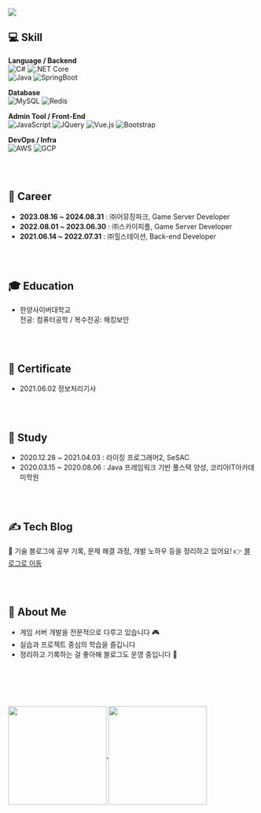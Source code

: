 <img src="https://capsule-render.vercel.app/api?type=waving&color=fe8c00,ff2d55&height=200&section=header&text=Hello%20and%20welcome%20to%20shine's%20GitHub!👋&fontSize=30&fontAlignY=40" />


## :computer: Skill

**Language / Backend**  
![C#](https://img.shields.io/badge/C%23-68217A?style=flat&logo=csharp&logoColor=white)
![.NET Core](https://img.shields.io/badge/.NET_Core-512BD4?style=flat&logo=dotnet&logoColor=white)  
![Java](https://img.shields.io/badge/Java-007396?style=flat&logo=java&logoColor=white)
![SpringBoot](https://img.shields.io/badge/SpringBoot-6DB33F?style=flat&logo=springboot&logoColor=white)

**Database**  
![MySQL](https://img.shields.io/badge/MySQL-4479A1?style=flat&logo=mysql&logoColor=white)
![Redis](https://img.shields.io/badge/Redis-DC382D?style=flat&logo=redis&logoColor=white)

**Admin Tool / Front-End**  
![JavaScript](https://img.shields.io/badge/JavaScript-F7DF1E?style=flat&logo=javascript&logoColor=black)
![JQuery](https://img.shields.io/badge/JQuery-0769AD?style=flat&logo=jquery&logoColor=white)
![Vue.js](https://img.shields.io/badge/Vue.js-4FC08D?style=flat&logo=vue.js&logoColor=white)
![Bootstrap](https://img.shields.io/badge/Bootstrap-7952B3?style=flat&logo=bootstrap&logoColor=white)

**DevOps / Infra**  
![AWS](https://img.shields.io/badge/AWS-232F3E?style=flat&logo=amazonaws&logoColor=white)
![GCP](https://img.shields.io/badge/GCP-4285F4?style=flat&logo=googlecloud&logoColor=white)

<br><br>

## :office: Career

- **2023.08.16 ~ 2024.08.31** : ㈜어뮤징파크, Game Server Developer
- **2022.08.01 ~ 2023.06.30** : ㈜스카이피플, Game Server Developer
- **2021.06.14 ~ 2022.07.31** : ㈜힐스테이션, Back-end Developer

<br><br>

## 🎓 Education

- 한양사이버대학교  
  전공: 컴퓨터공학 / 복수전공: 해킹보안

<br><br>

## 📜 Certificate

- 2021.06.02 정보처리기사

<br><br>

## 📖 Study

- 2020.12.28 ~ 2021.04.03 : 라이징 프로그래머2, SeSAC
- 2020.03.15 ~ 2020.08.06 : Java 프레임워크 기반 풀스택 양성, 코리아IT아카데미학원

<br><br>
## ✍️ Tech Blog

📝 기술 블로그에 공부 기록, 문제 해결 과정, 개발 노하우 등을 정리하고 있어요!
👉 [블로그로 이동](https://shine94.tistory.com/)

<br><br>

## 🌱 About Me

- 게임 서버 개발을 전문적으로 다루고 있습니다 🎮  
- 실습과 프로젝트 중심의 학습을 즐깁니다  
- 정리하고 기록하는 걸 좋아해 블로그도 운영 중입니다 📝

<br><br><br><br>

<a href="https://github.com/anuraghazra/github-readme-stats">
  <img height=200 align="center" src="https://github-readme-stats.vercel.app/api?username=binna&show_icons=true&theme=tokyonight" />
</a>
<a href="https://github.com/anuraghazra/convoychat">
  <img height=200 align="center" src="https://github-readme-stats.vercel.app/api/top-langs?username=binna&layout=compact&langs_count=8&card_width=320&show_icons=true&theme=tokyonight" />
</a>
